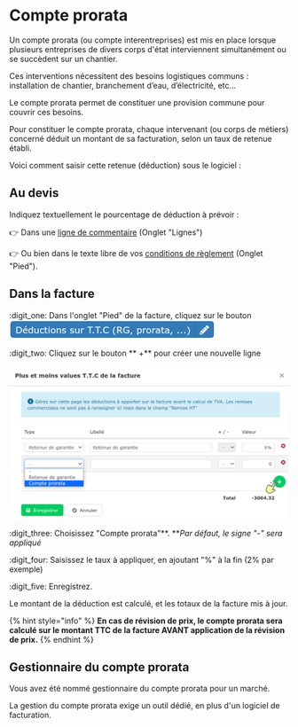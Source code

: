 # Compte prorata

Un compte prorata (ou compte interentreprises) est mis en place lorsque plusieurs entreprises de divers corps d'état interviennent simultanément ou se succèdent sur un chantier.

Ces interventions nécessitent des besoins logistiques communs : installation de chantier, branchement d’eau, d’électricité, etc...

Le compte prorata permet de constituer une provision commune pour couvrir ces besoins.

Pour constituer le compte prorata, chaque intervenant (ou corps de métiers) concerné déduit un montant de sa facturation, selon un taux de retenue établi.

Voici comment saisir cette retenue (déduction) sous le logiciel :

## Au devis



Indiquez textuellement le pourcentage de déduction à prévoir :

:point_right: Dans une [ligne de commentaire](../saisir-les-lignes-du-devis/lignes-du-devis.md#creer-une-ligne-de-commentaire) (Onglet "Lignes")

:point_right: Ou bien dans le texte libre de vos [conditions de règlement](../pied-du-devis.md#conditions-de-reglement) (Onglet "Pied").



## Dans la facture



:digit_one: Dans l'onglet "Pied" de la facture, cliquez sur le bouton ![](../../../../.gitbook/assets/screenshot-37-.png) 

:digit_two: Cliquez sur le bouton ** +**  pour créer une nouvelle ligne

![](../../../../.gitbook/assets/screenshot-38b-.png)

:digit_three: Choisissez "Compte prorata"**. **_Par défaut, le signe "-" sera appliqué_

:digit_four: Saisissez le taux à appliquer, en ajoutant "%" à la fin (2% par exemple)

:digit_five: Enregistrez.

Le montant de la déduction est calculé, et les totaux de la facture mis à jour.

{% hint style="info" %}
**En cas de révision de prix, le compte prorata sera calculé sur le montant TTC de la facture AVANT application de la révision de prix.**
{% endhint %}



## Gestionnaire du compte prorata

Vous avez été nommé gestionnaire du compte prorata pour un marché.

La gestion du compte prorata exige un outil dédié, en plus d'un logiciel de facturation.
